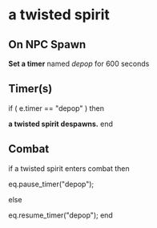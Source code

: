 # a twisted spirit


## On NPC Spawn

**Set a timer** named *depop* for 600 seconds


## Timer(s)

if ( e.timer == "depop" ) then


**a twisted spirit despawns.**
end



## Combat

if  a twisted spirit enters combat  then


eq.pause_timer("depop");

else


eq.resume_timer("depop");
end
